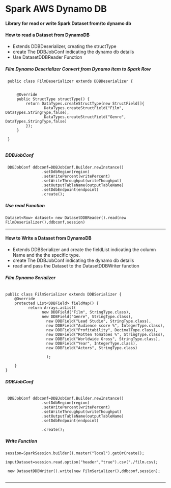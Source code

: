 # **Spark AWS Dynamo DB**
#### Library  for read or write Spark Dataset  from/to dynamo db



#### **How to read a Dataset from DynamoDB**

- Extends DDBDeserializer, creating the structType 
- create The DDBJobConf indicating the dynamo db details
- Use DatasetDDBReader Function
 
 
 ##### _Film Dynamo Deserializer Convert from Dynamo Item to Spark Row_
```
 public class FilmDeserializer extends DDBDeserializer {
 
 
     @Override
     public StructType structType() {
         return DataTypes.createStructType(new StructField[]{
                 DataTypes.createStructField("Film", DataTypes.StringType,false),
                 DataTypes.createStructField("Genre", DataTypes.StringType,false)
         });
     }
 
 }
 
```



##### _DDBJobConf_

``` 
 DDBJobConf ddbconf=DDBJobConf.Builder.newInstance()
                .setDdbRegion(region)
                .setWritePercent(writePercent)
                .setWriteThroughput(writeThoughput)
                .setOutputTableName(outputTableName)
                .setDdbEndpoint(endpoint)
                .create();

```
 
 
 ##### _Use read Function_
 ``` 
 Dataset<Row> dataset= new DatasetDDBReader().read(new FilmDeserializer(),ddbconf,session)
 
 ```

------

#### **How to Write a Dataset from DynamoDB**

- Extends DDBSerializer and create the fieldList indicating the column Name and the 
the specific type.
- create The DDBJobConf indicating the dynamo db details
- read and pass the Dataset to the DatasetDDBWriter function
 


##### _Film Dynamo Serializer_

``` 

public class FilmSerializer extends DDBSerializer {
    @Override
    protected List<DDBField> fieldMap() {
          return Arrays.asList(
                new DDBField("Film", StringType.class),
                new DDBField("Genre", StringType.class),
                  new DDBField("Lead Studio", StringType.class),
                  new DDBField("Audience score %", IntegerType.class),
                  new DDBField("Profitability", DecimalType.class),
                  new DDBField("Rotten Tomatoes %", StringType.class),
                  new DDBField("Worldwide Gross", StringType.class),
                  new DDBField("Year", IntegerType.class),
                  new DDBField("Actors", StringType.class)

                  );

    }
}
```


##### _DDBJobConf_
``` 

 DDBJobConf ddbconf=DDBJobConf.Builder.newInstance()
                .setDdbRegion(region)
                .setWritePercent(writePercent)
                .setWriteThroughput(writeThoughput)
                .setOutputTableName(outputTableName)
                .setDdbEndpoint(endpoint)
                
                .create();

```


##### _Write Function_

``` 
session=SparkSession.builder().master("local").getOrCreate();

inputDataset=session.read.option("header","true").csv("./film.csv);

 new DatasetDDBWriter().write(new FilmSerializer(),ddbconf,session);


```



------


